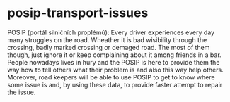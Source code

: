 # posip-transport-issues
POSIP (portál silničních proplémů): Every driver experiences every day many struggles on the road. Wheather it is bad wisibility through the crossing, badly marked crossing or demaged road. The most of them though, just ignore it or keep complaining about it among friends in a bar. People nowadays lives in hury and the POSIP is here to provide them the way how to tell others what their problem is and also this way help others. Moreover, road keepers will be able to use POSIP to get to know where some issue is and, by using these data, to provide faster attempt to repair the issue.
